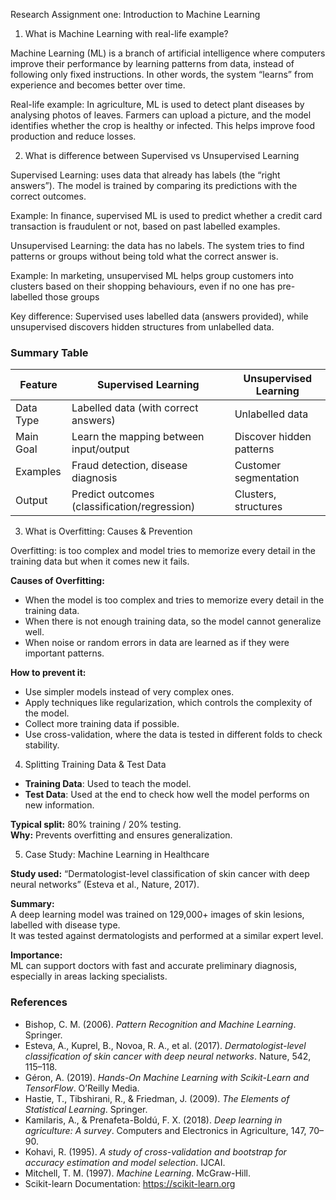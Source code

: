 
Research Assignment one: Introduction to Machine Learning 

1. What is Machine Learning with real-life example? 

Machine Learning (ML) is a branch of artificial intelligence where computers improve their 
performance by learning patterns from data, instead of following only fixed instructions. In 
other words, the system “learns” from experience and becomes better over time. 

Real-life example: In agriculture, ML is used to detect plant diseases by analysing photos of 
leaves. Farmers can upload a picture, and the model identifies whether the crop is healthy or 
infected. This helps improve food production and reduce losses. 

2. What is difference between Supervised vs Unsupervised Learning 

Supervised Learning: uses data that already has labels (the “right answers”). The model is 
trained by comparing its predictions with the correct outcomes. 

Example: In finance, supervised ML is used to predict whether a credit card transaction is 
fraudulent or not, based on past labelled examples. 

Unsupervised Learning: the data has no labels. The system tries to find patterns or groups 
without being told what the correct answer is. 

Example: In marketing, unsupervised ML helps group customers into clusters based on their 
shopping behaviours, even if no one has pre-labelled those groups 

Key difference: Supervised uses labelled data (answers provided), while unsupervised 
discovers hidden structures from unlabelled data. 

### Summary Table 

| Feature       | Supervised Learning                   | Unsupervised Learning |
|---------------|---------------------------------------|-----------------------|
| Data Type     | Labelled data (with correct answers)  | Unlabelled data       |
| Main Goal     | Learn the mapping between input/output| Discover hidden patterns |
| Examples      | Fraud detection, disease diagnosis    | Customer segmentation |
| Output        | Predict outcomes (classification/regression) | Clusters, structures |

3. What is Overfitting: Causes & Prevention 

Overfitting: is too complex and model tries to memorize every detail in the training data but 
when it comes new it fails.  

**Causes of Overfitting:** 
- When the model is too complex and tries to memorize every detail in the training data. 
- When there is not enough training data, so the model cannot generalize well. 
- When noise or random errors in data are learned as if they were important patterns. 

**How to prevent it:** 
- Use simpler models instead of very complex ones. 
- Apply techniques like regularization, which controls the complexity of the model. 
- Collect more training data if possible. 
- Use cross-validation, where the data is tested in different folds to check stability. 

4. Splitting Training Data & Test Data 

- **Training Data**: Used to teach the model. 
- **Test Data**: Used at the end to check how well the model performs on new information. 

**Typical split:** 80% training / 20% testing.  
**Why:** Prevents overfitting and ensures generalization.

5. Case Study: Machine Learning in Healthcare 

**Study used:** “Dermatologist-level classification of skin cancer with deep neural networks” (Esteva et al., Nature, 2017).  

**Summary:**  
A deep learning model was trained on 129,000+ images of skin lesions, labelled with disease type.  
It was tested against dermatologists and performed at a similar expert level.  

**Importance:**  
ML can support doctors with fast and accurate preliminary diagnosis, especially in areas lacking specialists.  

### References  

- Bishop, C. M. (2006). *Pattern Recognition and Machine Learning*. Springer.  
- Esteva, A., Kuprel, B., Novoa, R. A., et al. (2017). *Dermatologist-level classification of skin cancer with deep neural networks*. Nature, 542, 115–118.  
- Géron, A. (2019). *Hands-On Machine Learning with Scikit-Learn and TensorFlow*. O’Reilly Media.  
- Hastie, T., Tibshirani, R., & Friedman, J. (2009). *The Elements of Statistical Learning*. Springer.  
- Kamilaris, A., & Prenafeta-Boldú, F. X. (2018). *Deep learning in agriculture: A survey*. Computers and Electronics in Agriculture, 147, 70–90.  
- Kohavi, R. (1995). *A study of cross-validation and bootstrap for accuracy estimation and model selection*. IJCAI.  
- Mitchell, T. M. (1997). *Machine Learning*. McGraw-Hill.  
- Scikit-learn Documentation: https://scikit-learn.org
